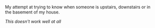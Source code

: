 My attempt at trying to know when someone is upstairs, downstairs or in the
basement of my house.

_This doesn't work well at all_
